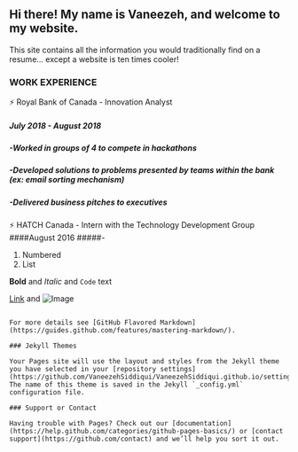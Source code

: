 ## Hi there! My name is Vaneezeh, and welcome to my website. 

This site contains all the information you would traditionally find on a resume... except a website is ten times cooler! 

### WORK EXPERIENCE 

:zap: Royal Bank of Canada - Innovation Analyst 
<h5>July 2018 - August 2018 </h5> 
<h5> -Worked in groups of 4 to compete in hackathons </h5> 
<h5>-Developed solutions to problems presented by teams within the bank (ex: email sorting mechanism) </h5> 
<h5>-Delivered business pitches to executives </h5> 

:zap: HATCH Canada - Intern with the Technology Development Group 
####August 2016
#####-

1. Numbered
2. List

**Bold** and _Italic_ and `Code` text

[Link](url) and ![Image](src)
```

For more details see [GitHub Flavored Markdown](https://guides.github.com/features/mastering-markdown/).

### Jekyll Themes

Your Pages site will use the layout and styles from the Jekyll theme you have selected in your [repository settings](https://github.com/VaneezehSiddiqui/VaneezehSiddiqui.github.io/settings). The name of this theme is saved in the Jekyll `_config.yml` configuration file.

### Support or Contact

Having trouble with Pages? Check out our [documentation](https://help.github.com/categories/github-pages-basics/) or [contact support](https://github.com/contact) and we’ll help you sort it out.
